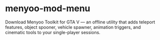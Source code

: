 # menyoo-mod-menu
Download Menyoo Toolkit for GTA V — an offline utility that adds teleport features, object spooner, vehicle spawner, animation triggers, and cinematic tools to your single-player sessions.

